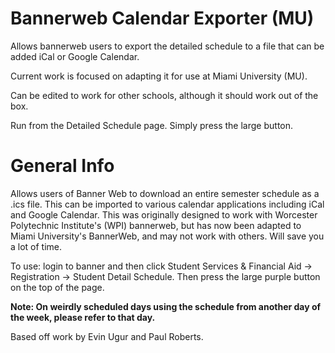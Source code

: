 # Bannerweb Calendar Exporter (MU)
Allows bannerweb users to export the detailed schedule to a file that can be added iCal or Google Calendar. 

Current work is focused on adapting it for use at Miami University (MU). 
<p>Can be edited to work for other schools, although it should work out of the box.</p>

Run from the Detailed Schedule page. Simply press the large button.

# General Info
Allows users of Banner Web to download an entire semester schedule as a .ics file. This can be imported to various calendar applications including iCal and Google Calendar. This was originally designed to work with Worcester Polytechnic Institute's (WPI) bannerweb, but has now been adapted to Miami University's BannerWeb, and may not work with others. Will save you a lot of time.
<p>To use: login to banner and then click Student Services & Financial Aid -> Registration -> Student Detail Schedule. Then press the large purple button on the top of the page.</p>
<p><b>Note: On weirdly scheduled days using the schedule from another day of the week, please refer to that day.</b></p>
Based off work by Evin Ugur and Paul Roberts.

